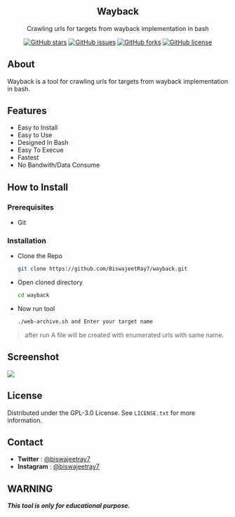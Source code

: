 <div align="center">
     <h2>Wayback</h2>
    <p>Crawling urls for targets from wayback implementation in bash</p>
    <a href="https://github.com/BiswajeetRay7/wayback/stargazers"><img alt="GitHub stars" src="https://img.shields.io/github/stars/BiswajeetRay7/wayback"></a>
    <a href="https://github.com/BiswajeetRay7/wayback/issues"><img alt="GitHub issues" src="https://img.shields.io/github/issues/BiswajeetRay7/wayback"></a>
    <a href="https://github.com/BiswajeetRay7/wayback/network"><img alt="GitHub forks" src="https://img.shields.io/github/forks/BiswajeetRay7/wayback"></a>
    <a href="https://github.com/BiswajeetRay7/wayback/blob/main/LICENSE"><img alt="GitHub license" src="https://img.shields.io/github/license/BiswajeetRay7/wayback"></a>   
</div>

## About
Wayback is a tool for crawling urls for targets from wayback implementation in bash.

## Features

- Easy to Install
- Easy to Use
- Designed In Bash
- Easy To Execue
- Fastest
- No Bandwith/Data Consume

## How to Install

### Prerequisites

- Git

### Installation

- Clone the Repo
  ```bash
  git clone https://github.com/BiswajeetRay7/wayback.git
  ```
- Open cloned directory
  ```bash
  cd wayback
  ```
- Now run tool
  ```bash
  ./web-archive.sh and Enter your target name
  ```
> after run A file will be created with enumerated urls with same name.

## Screenshot  

<img src="https://i.ibb.co/PzjfNfW/logo.png" /> </br>


## License
Distributed under the GPL-3.0 License. See `LICENSE.txt` for more information.

## Contact

- **Twitter** : [@biswajeetray7](https://www.twitter.com/biswajeetray7)
- **Instagram** : [@biswajeetray7](https://www.instagram.com/biswajeetray7)


## WARNING 
***This tool is only for educational purpose.***
